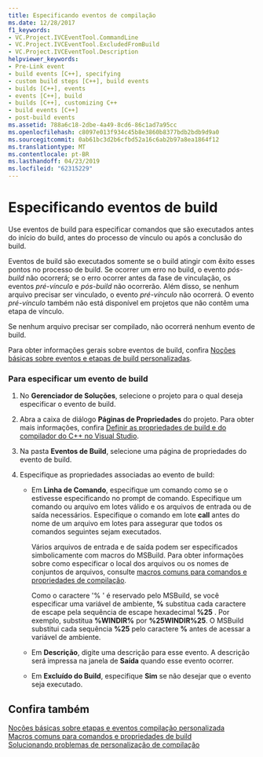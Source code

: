 ```yaml
---
title: Especificando eventos de compilação
ms.date: 12/28/2017
f1_keywords:
- VC.Project.IVCEventTool.CommandLine
- VC.Project.IVCEventTool.ExcludedFromBuild
- VC.Project.IVCEventTool.Description
helpviewer_keywords:
- Pre-Link event
- build events [C++], specifying
- custom build steps [C++], build events
- builds [C++], events
- events [C++], build
- builds [C++], customizing C++
- build events [C++]
- post-build events
ms.assetid: 788a6c18-2dbe-4a49-8cd6-86c1ad7a95cc
ms.openlocfilehash: c8097e013f934c45b8e3860b8377bdb2bdb9d9a0
ms.sourcegitcommit: 0ab61bc3d2b6cfbd52a16c6ab2b97a8ea1864f12
ms.translationtype: MT
ms.contentlocale: pt-BR
ms.lasthandoff: 04/23/2019
ms.locfileid: "62315229"
---
```

# <a name="specifying-build-events"></a>Especificando eventos de build

Use eventos de build para especificar comandos que são executados antes do início do build, antes do processo de vínculo ou após a conclusão do build.

Eventos de build são executados somente se o build atingir com êxito esses pontos no processo de build. Se ocorrer um erro no build, o evento *pós-build* não ocorrerá; se o erro ocorrer antes da fase de vinculação, os eventos *pré-vínculo* e *pós-build* não ocorrerão. Além disso, se nenhum arquivo precisar ser vinculado, o evento *pré-vínculo* não ocorrerá. O evento *pré-vínculo* também não está disponível em projetos que não contêm uma etapa de vínculo.

Se nenhum arquivo precisar ser compilado, não ocorrerá nenhum evento de build.

Para obter informações gerais sobre eventos de build, confira [Noções básicas sobre eventos e etapas de build personalizadas](understanding-custom-build-steps-and-build-events.md).

### <a name="to-specify-a-build-event"></a>Para especificar um evento de build

1. No **Gerenciador de Soluções**, selecione o projeto para o qual deseja especificar o evento de build.

1. Abra a caixa de diálogo **Páginas de Propriedades** do projeto. Para obter mais informações, confira [Definir as propriedades de build e do compilador do C++ no Visual Studio](working-with-project-properties.md).

1. Na pasta **Eventos de Build**, selecione uma página de propriedades do evento de build.

1. Especifique as propriedades associadas ao evento de build:

   - Em **Linha de Comando**, especifique um comando como se o estivesse especificando no prompt de comando. Especifique um comando ou arquivo em lotes válido e os arquivos de entrada ou de saída necessários. Especifique o comando em lote **call** antes do nome de um arquivo em lotes para assegurar que todos os comandos seguintes sejam executados.

      Vários arquivos de entrada e de saída podem ser especificados simbolicamente com macros do MSBuild. Para obter informações sobre como especificar o local dos arquivos ou os nomes de conjuntos de arquivos, consulte [macros comuns para comandos e propriedades de compilação](reference/common-macros-for-build-commands-and-properties.md).

      Como o caractere '% ' é reservado pelo MSBuild, se você especificar uma variável de ambiente, **%** substitua cada caractere de escape pela sequência de escape hexadecimal **%25** . Por exemplo, substitua **%WINDIR%** por **%25WINDIR%25**. O MSBuild substitui cada sequência **%25** pelo caractere **%** antes de acessar a variável de ambiente.

   - Em **Descrição**, digite uma descrição para esse evento. A descrição será impressa na janela de **Saída** quando esse evento ocorrer.

   - Em **Excluído do Build**, especifique **Sim** se não desejar que o evento seja executado.

## <a name="see-also"></a>Confira também

[Noções básicas sobre etapas e eventos compilação personalizada](understanding-custom-build-steps-and-build-events.md)<br>
[Macros comuns para comandos e propriedades de build](reference/common-macros-for-build-commands-and-properties.md)<br>
[Solucionando problemas de personalização de compilação](troubleshooting-build-customizations.md)
